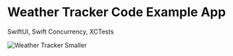 # Weather Tracker Code Example App
SwiftUI, Swift Concurrency, XCTests

![Weather Tracker Smaller](https://github.com/user-attachments/assets/e40784cb-46d1-43b5-acd5-f74070d8138b)
